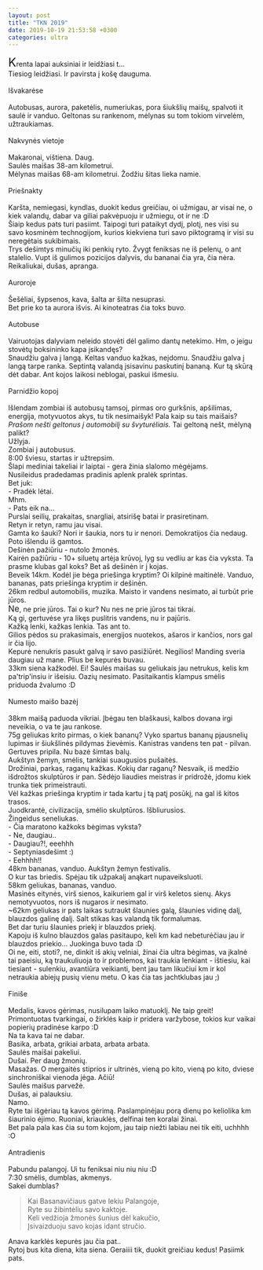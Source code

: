 ```yaml
---
layout: post
title: "TKN 2019"
date: 2019-10-19 21:53:58 +0300
categories: ultra 
---
```



<big><big><big>K</big></big></big>renta lapai auksiniai ir leidžiasi t...<br>
Tiesiog leidžiasi. Ir pavirsta į košę dauguma.<br>
<br>Išvakarėse<br><br>
Autobusas, aurora, paketėlis, numeriukas, pora šiukšlių maišų, spalvoti it saulė ir vanduo. Geltonas su rankenom, mėlynas su tom tokiom virvelėm, užtraukiamas.<br> 
<br>Nakvynės vietoje<br><br>
Makaronai, vištiena. Daug.<br>
Saulės maišas 38-am kilometrui.<br>
Mėlynas maišas 68-am kilometrui. Žodžiu šitas lieka namie.<br>
<br>Priešnakty<br><br>
Karšta, nemiegasi, kyndlas, duokit kedus greičiau, oi užmigau, ar visai ne, o kiek valandų, dabar va giliai pakvėpuoju ir užmiegu, ot ir ne :D<br>
Šiaip kedus pats turi pasiimt. Taipogi turi pataikyt dydį, plotį, nes visi su savo kosminėm technogijom, kurios kiekviena turi savo piktogramą ir visi su neregėtais sukibimais.<br>
Trys dešimtys minučių iki penkių ryto. Žvygt feniksas ne iš pelenų, o ant stalelio. Vupt iš gulimos pozicijos dalyvis, du bananai čia yra, čia nėra. Reikaliukai, dušas, apranga.<br>
<br>Auroroje<br><br>
Šešėliai, šypsenos, kava, šalta ar šilta nesuprasi.<br>
Bet prie ko ta aurora išvis. Ai kinoteatras čia toks buvo.<br>
<br>Autobuse<br><br> 
Vairuotojas dalyviam neleido stovėti dėl galimo dantų netekimo. Hm, o jeigu stovėtų boksininko kapa įsikandęs?<br> 
Snaudžiu galva į langą. Keltas vanduo kažkas, neįdomu. Snaudžiu galva į langą tarpe
ranka. Septintą valandą įsisavinu paskutinį bananą. Kur tą skūrą dėt dabar. Ant kojos laikosi neblogai, paskui išmesiu.<br>
<br>Parnidžio kopoj<br><br>
Išlendam zombiai iš autobusų tamsoj, pirmas oro gurkšnis, apšilimas, energija, motyvuotos akys, tu tik nesimaišyk! Pala kaip su tais maišais? _Prašom nešti geltonus į automobilį su švyturėliais._ Tai geltoną nešt, mėlyną palikt?<br>
Užlyja.<br>
Zombiai į autobusus.<br>
8:00 šviesu, startas ir užtrepsim.<br>
Šlapi mediniai takeliai ir laiptai - gera žinia slalomo mėgėjams.<br>
Nusileidus pradedamas pradinis aplenk pralėk sprintas.<br>
Bet juk:<br>
\- Pradėk lėtai.<br>
Mhm.<br>
\- Pats eik na...<br>
Purslai seilių, prakaitas, snargliai, atsirišę batai ir prasiretinam.<br>
Retyn ir retyn, ramu jau visai.<br>
Gamta ko šauki? Nori ir šaukia, nors tu ir nenori. Demokratijos čia nedaug.<br>
Poto išlendu iš gamtos.<br>
Dešinėn pažiūriu - nutolo žmonės. <br>
Kairėn pažiūriu - 10+ siluetų artėja krūvoj, lyg su vedliu ar kas čia vyksta. Ta prasme klubas gal koks? Bet aš dešinėn ir į kojas.<br>
Beveik 14km. Kodėl jie bėga priešinga kryptim? Oi kilpinė maitinėlė. Vanduo, bananas, pats priešinga kryptim ir dešinėn.<br>
26km redbul automobilis, muzika. Maisto ir vandens nesimato, ai turbūt prie jūros.<br>
<big>Ne</big>, ne prie jūros. Tai o kur? Nu nes ne prie jūros tai tikrai.<br>
Ką gi, gertuvėse yra likęs puslitris vandens, nu ir pajūris.<br>
Kažką lenki, kažkas lenkia. Tas ant to.<br>
Gilios pėdos su prakasimais, energijos nuotekos, ašaros ir kančios, nors gal ir čia lijo.<br>
Kepurė nenukris pasukt galvą ir savo pasižiūrėt. Negilios! Manding sveria daugiau už mane. Plius be kepurės buvau.<br>
33km siena kažkodėl. Ei! Saulės maišas su geliukais jau netrukus, kelis km pa'trip'insiu ir išeisiu. Oazių nesimato. Pasitaikantis klampus smėlis priduoda žvalumo :D<br>
<br>Numesto maišo bazėj<br><br>
38km maišą paduoda vikriai. Įbėgau ten blaškausi, kalbos dovana irgi neveikia, o va te jau rankose.<br> 
75g geliukas krito pirmas, o kiek bananų? Vyko spartus bananų pjausnelių lupimas ir šiukšlinės pildymas žievėmis. Kanistras vandens ten pat - pilvan.<br>
Gertuves pripila. Nu bazė šimtas balų.<br>
Aukštyn žemyn, smėlis, tankiai suaugusios pušaitės.<br>
Drožiniai, parkas, raganų kažkas. Kokių dar raganų? Nesvaik, iš medžio išdrožtos skulptūros ir pan. Sėdėjo liaudies meistras ir pridrožė, įdomu kiek trunka tiek primeistrauti.<br>
Vėl kažkas priešinga kryptim ir tada kartu į tą patį posūkį, na gal iš kitos trasos.<br>
Juodkrantė, civilizacija, smėlio skulptūros. Išbliurusios.<br>
Žingeidus seneliukas.<br>
\- Čia maratono kažkoks bėgimas vyksta?<br>
\- Ne, daugiau..<br>
\- Daugiau?!, eeehhh<br>
\- Septyniasdešimt :)<br>
\- Eehhhh!!<br>
48km bananas, vanduo. Aukštyn žemyn festivalis.<br>
O kur tas briedis. Spėjau tik užpakalį anąkart nupaveiksluoti.<br>
58km geliukas, bananas, vanduo.<br>
Masinės eitynės, virš sienos, kaikuriem gal ir virš keletos sienų. Akys nemotyvuotos, nors iš nugaros ir nesimato.<br>
~62km geliukas ir pats laikas sutraukt šlaunies galą, šlaunies vidinę dalį, blauzdos galinę dalį. Salt stikas kas valandą tik formalumas.<br>
Bet dar turiu šlaunies priekį ir blauzdos priekį.<br>
Kapoju iš kulno blauzdos galas pasitaupo, keli km kad nebeturėčiau jau ir blauzdos priekio... Juokinga buvo tada :D<br>
Oi ne, eiti, stoti?, ne, dinkit iš akių velniai, žinai čia ultra bėgimas, va įkalnė tai paeisiu, ką traukuliuoja to ir problemos, kai traukia lenkiant - ištiesiu, kai tiesiant - sulenkiu, avantiūra veikianti, bent jau tam likučiui km ir kol netraukia abiejų pusių vienu metu. O kas čia tas jachtklubas jau ;)<br>
<br>Finiše<br><br>
Medalis, kavos gėrimas, nusilupam laiko matuoklį. Ne taip greit! Primontuotas tvarkingai, o žirklės kaip ir pridera varžybose, tokios kur vaikai popierių pradinėse karpo :D<br> 
Na ta kava tai ne dabar.<br>
Basika, arbata, grikiai arbata, arbata arbata.<br>
Saulės maišai pakeliui.<br>
Dušai. Per daug žmonių.<br>
Masažas. O mergaitės stiprios ir ultrinės, vieną po kito, vieną po kito, dviese sinchroniškai vienoda jėga. Ačiū!<br>
Saulės maišus parvežė.<br>
Dušas, ai palauksiu.<br>
Namo.<br>
Ryte tai išgėriau tą kavos gėrimą. Paslampinėjau porą dienų po keliolika km šiaurinio ėjimo. Ruoniai, kriauklės, delfinai ten koralai žinai.<br>
Bet pala pala kas čia su tom kojom, jau taip niežti labiau nei tik eiti, uchhhh :O<br>
<br>Antradienis<br><br>
Pabundu palangoj. Ui tu feniksai niu niu niu :D<br>
7:30 smėlis, dumblas, akmenys.<br>
Sakei dumblas?
> Kai Basanavičiaus gatve lekiu Palangoje,<br>
Ryte su žibintėliu savo kaktoje.<br>
Keli vedžioja žmonės šunius dėl kakučio,<br>
Įsivaizduoju savo kojas idant stručio.
 
Anava karklės kepurės jau čia pat..<br>
Rytoj bus kita diena, kita siena. Geraiiii tik, duokit greičiau kedus! Pasiimk pats.
